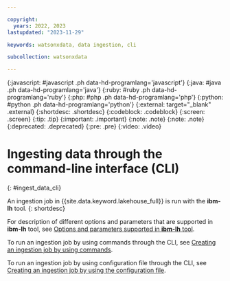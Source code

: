 ```yaml
---

copyright:
  years: 2022, 2023
lastupdated: "2023-11-29"

keywords: watsonxdata, data ingestion, cli

subcollection: watsonxdata

---
```


{:javascript: #javascript .ph data-hd-programlang='javascript'}
{:java: #java .ph data-hd-programlang='java'}
{:ruby: #ruby .ph data-hd-programlang='ruby'}
{:php: #php .ph data-hd-programlang='php'}
{:python: #python .ph data-hd-programlang='python'}
{:external: target="_blank" .external}
{:shortdesc: .shortdesc}
{:codeblock: .codeblock}
{:screen: .screen}
{:tip: .tip}
{:important: .important}
{:note: .note}
{:note: .note}
{:deprecated: .deprecated}
{:pre: .pre}
{:video: .video}


# Ingesting data through the command-line interface (CLI)
{: #ingest_data_cli}

An ingestion job in {{site.data.keyword.lakehouse_full}} is run with the **ibm-lh** tool.
{: shortdesc}

For description of different options and parameters that are supported in **ibm-lh** tool, see [Options and parameters supported in **ibm-lh** tool](watsonxdata?topic=watsonxdata-cli_commands).

To run an ingestion job by using commands through the CLI, see [Creating an ingestion job by using commands](watsonxdata?topic=watsonxdata-create_ingestioncli).

To run an ingestion job by using configuration file through the CLI, see [Creating an ingestion job by using the configuration file](watsonxdata?topic=watsonxdata-create_ingestconfig).
